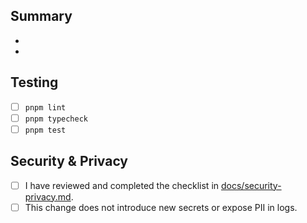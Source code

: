## Summary
- 
- 

## Testing
- [ ] `pnpm lint`
- [ ] `pnpm typecheck`
- [ ] `pnpm test`

## Security & Privacy
- [ ] I have reviewed and completed the checklist in [docs/security-privacy.md](../docs/security-privacy.md).
- [ ] This change does not introduce new secrets or expose PII in logs.
